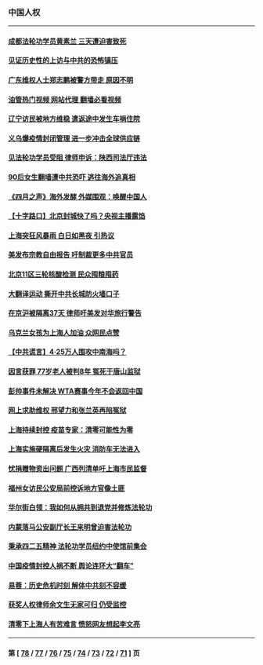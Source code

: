 ### 中国人权
---
#### [成都法轮功学员黄素兰 三天遭迫害致死](../../pages/ncid278/n13722817.md?04291245) 
#### [见证历史性的上访与中共的恐怖镇压](../../pages/ncid278/n13722520.md?04291245) 
#### [广东维权人士郑志鹏被警方带走 原因不明](../../pages/ncid278/n13722307.md?04291245) 
#### [油管热门视频 网站代理 翻墙必看视频](http://209.222.30.114:81/youtube.html?04291245)
#### [辽宁访民被地方维稳 遣返途中发生车祸住院](../../pages/ncid278/n13722112.md?04291245) 
#### [义乌爆疫情封闭管理 进一步冲击全球供应链](../../pages/ncid278/n13721924.md?04291245) 
#### [见法轮功学员受阻 律师申诉：陕西司法厅违法](../../pages/ncid278/n13720981.md?04291245) 
#### [90后女生翻墙遭中共恐吓 逃往海外追真相](../../pages/ncid278/n13721416.md?04291245) 
#### [《四月之声》海外发酵 外媒围观：唤醒中国人](../../pages/ncid278/n13720982.md?04291245) 
#### [【十字路口】北京封城快了吗？央视主播露馅](../../pages/ncid278/n13721080.md?04291245) 
#### [上海突狂风暴雨 白日如黑夜 引热议](../../pages/ncid278/n13720618.md?04291245) 
#### [美发布宗教自由报告 吁制裁更多中共官员](../../pages/ncid278/n13720670.md?04291245) 
#### [北京11区三轮核酸检测 民众囤粮囤药](../../pages/ncid278/n13720207.md?04291245) 
#### [大翻译运动 撕开中共长城防火墙口子](../../pages/ncid278/n13720365.md?04291245) 
#### [在京沪被隔离37天 律师吁美发对华旅行警告](../../pages/ncid278/n13720436.md?04291245) 
#### [乌克兰女孩为上海人加油 众网民点赞](../../pages/ncid278/n13720169.md?04291245) 
#### [【中共谎言】4·25万人围攻中南海吗？](../../pages/ncid278/n13719995.md?04291245) 
#### [因言获罪 77岁老人被判8年 冤死于唐山监狱](../../pages/ncid278/n13718512.md?04291245) 
#### [彭帅事件未解决 WTA赛事今年不会返回中国](../../pages/ncid278/n13720023.md?04291245) 
#### [网上求助维权 邢望力和张兰英再陷冤狱](../../pages/ncid278/n13719865.md?04291245) 
#### [上海持续封控 疫苗专家：清零可能性为零](../../pages/ncid278/n13719508.md?04291245) 
#### [上海实施硬隔离后发生火灾 消防车无法进入](../../pages/ncid278/n13719674.md?04291245) 
#### [忧捐赠物资出问题 广西列清单吁上海市民监督](../../pages/ncid278/n13719434.md?04291245) 
#### [福州女访民公安局前控诉地方官像土匪](../../pages/ncid278/n13719055.md?04291245) 
#### [华尔街白领：我如何从拥共到退党并修炼法轮功](../../pages/ncid278/n13719513.md?04291245) 
#### [内蒙落马公安副厅长王来明曾迫害法轮功](../../pages/ncid278/n13717744.md?04291245) 
#### [秉承四二五精神 法轮功学员纽约中使馆前集会](../../pages/ncid278/n13719075.md?04291245) 
#### [中国疫情封控人祸不断 舆论连环大“翻车”](../../pages/ncid278/n13718897.md?04291245) 
#### [易蓉：历史危机时刻  解体中共刻不容缓](../../pages/ncid278/n13718738.md?04291245) 
#### [获奖人权律师余文生无家可归 仍受监控](../../pages/ncid278/n13718651.md?04291245) 
#### [清零下上海人有苦难言 愤怒网友想起李文亮](../../pages/ncid278/n13718537.md?04291245) 

---
#### 第 [ [78](./78.md?04291245) / [77](./77.md?04291245) / [76](./76.md?04291245) / [75](./75.md?04291245) / [74](./74.md?04291245) / [73](./73.md?04291245) / [72](./72.md?04291245) / [71](./71.md?04291245) ] 页
